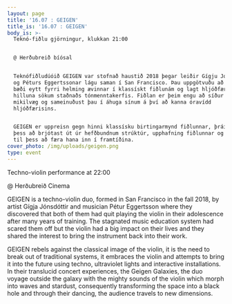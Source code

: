 ```yaml
---
layout: page
title: '16.07 : GEIGEN'
title_is: '16.07 : GEIGEN'
body_is: >-
  Teknó-fiðlu gjörningur, klukkan 21:00


  @ Herðubreið bíósal


  Teknófiðludúóið GEIGEN var stofnað haustið 2018 þegar leiðir Gígju Jónsdóttur
  og Péturs Eggertssonar lágu saman í San Francisco. Þau uppgötvuðu að þau höfðu
  bæði eytt fyrri helming ævinnar í klassískt fiðlunám og lagt hljóðfærið á
  hilluna sökum staðnaðs tónmenntakerfis. Fiðlan er þeim engu að síður ennþá
  mikilvæg og sameinuðust þau í áhuga sínum á því að kanna óravídd
  hljóðfærisins.


  GEIGEN er uppreisn gegn hinni klassísku birtingarmynd fiðlunnar, þráin til
  þess að brjótast út úr hefðbundnum strúktúr, upphafning fiðlunnar og tilraun
  til þess að færa hana inn í framtíðina.
cover_photo: /img/uploads/geigen.png
type: event
---
```

Techno-violin performance at 22:00

@ Herðubreið Cinema

GEIGEN is a techno-violin duo, formed in San Francisco in the fall 2018, by artist Gígja Jónsdóttir and musician Pétur Eggertsson where they discovered that both of them had quit playing the violin in their adolescence after many years of training. The stagnated music education system had scared them off but the violin had a big impact on their lives and they shared the interest to bring the instrument back into their work. 

GEIGEN rebels against the classical image of the violin, it is the need to break out of traditional systems, it embraces the violin and attempts to bring it into the future using techno, ultraviolet lights and interactive installations. In their translucid concert experiences, the Geigen Galaxies, the duo voyage outside the galaxy with the mighty sounds of the violin which morph into waves and stardust, consequently transforming the space into a black hole and through their dancing, the audience travels to new dimensions.
